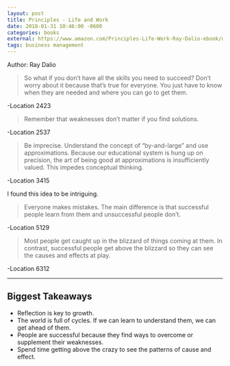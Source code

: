 ```yaml
---
layout: post
title: Principles - Life and Work
date: 2018-01-31 10:46:00 -0600
categories: books
external: https://www.amazon.com/Principles-Life-Work-Ray-Dalio-ebook/dp/B071CTK28D/ref=tmm_kin_swatch_0?_encoding=UTF8&qid=&sr=
tags: business management
---
```

Author: Ray Dalio

> So what if you don’t have all the skills you need to succeed? Don’t worry about it because that’s true for everyone. You just have to know when they are needed and where you can go to get them.

-Location 2423

> Remember that weaknesses don’t matter if you find solutions.

-Location 2537

> Be imprecise. Understand the concept of “by-and-large” and use approximations. Because our educational system is hung up on precision, the art of being good at approximations is insufficiently valued. This impedes conceptual thinking.

-Location 3415

I found this idea to be intriguing.

> Everyone makes mistakes. The main difference is that successful people learn from them and unsuccessful people don’t.

-Location 5129

> Most people get caught up in the blizzard of things coming at them. In contrast, successful people get above the blizzard so they can see the causes and effects at play.

-Location 6312

---

## Biggest Takeaways

* Reflection is key to growth.
* The world is full of cycles. If we can learn to understand them, we can get ahead of them.
* People are successful because they find ways to overcome or supplement their weaknesses.
* Spend time getting above the crazy to see the patterns of cause and effect.
